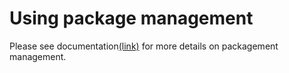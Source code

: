 # Using package management

Please see documentation[(link)](../../docs/20-package-management.md) for more details on packagement management.